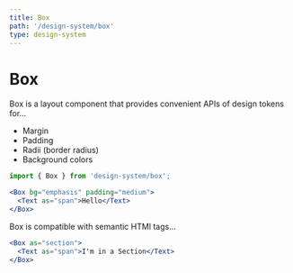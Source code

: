 ```yaml
---
title: Box
path: '/design-system/box'
type: design-system
---
```


# Box

Box is a layout component that provides convenient APIs of design tokens for...

- Margin
- Padding
- Radii (border radius)
- Background colors

```jsx
import { Box } from 'design-system/box';
```

```jsx live
<Box bg="emphasis" padding="medium">
  <Text as="span">Hello</Text>
</Box>
```

Box is compatible with semantic HTMl tags...

```jsx live
<Box as="section">
  <Text as="span">I'm in a Section</Text>
</Box>
```
